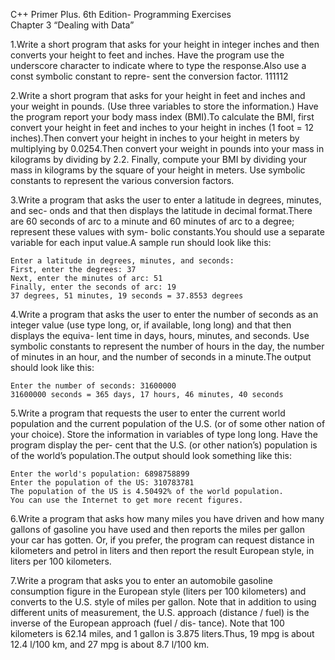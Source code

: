 C++ Primer Plus. 6th Edition- Programming Exercises  
Chapter 3 “Dealing with Data”

1.Write a short program that asks for your height in integer inches and then converts
your height to feet and inches. Have the program use the underscore character to
indicate where to type the response.Also use a const symbolic constant to repre-
sent the conversion factor.
111112

2.Write a short program that asks for your height in feet and inches and your weight
in pounds. (Use three variables to store the information.) Have the program report
your body mass index (BMI).To calculate the BMI, first convert your height in feet
and inches to your height in inches (1 foot = 12 inches).Then convert your height
in inches to your height in meters by multiplying by 0.0254.Then convert your
weight in pounds into your mass in kilograms by dividing by 2.2. Finally, compute
your BMI by dividing your mass in kilograms by the square of your height in
meters. Use symbolic constants to represent the various conversion factors.

3.Write a program that asks the user to enter a latitude in degrees, minutes, and sec-
onds and that then displays the latitude in decimal format.There are 60 seconds of
arc to a minute and 60 minutes of arc to a degree; represent these values with sym-
bolic constants.You should use a separate variable for each input value.A sample
run should look like this:

```
Enter a latitude in degrees, minutes, and seconds:
First, enter the degrees: 37
Next, enter the minutes of arc: 51
Finally, enter the seconds of arc: 19
37 degrees, 51 minutes, 19 seconds = 37.8553 degrees
```

4.Write a program that asks the user to enter the number of seconds as an integer
value (use type long, or, if available, long long) and that then displays the equiva-
lent time in days, hours, minutes, and seconds. Use symbolic constants to represent
the number of hours in the day, the number of minutes in an hour, and the number
of seconds in a minute.The output should look like this:

```
Enter the number of seconds: 31600000
31600000 seconds = 365 days, 17 hours, 46 minutes, 40 seconds
```

5.Write a program that requests the user to enter the current world population and
the current population of the U.S. (or of some other nation of your choice). Store
the information in variables of type long long. Have the program display the per-
cent that the U.S. (or other nation’s) population is of the world’s population.The
output should look something like this:

```
Enter the world's population: 6898758899
Enter the population of the US: 310783781
The population of the US is 4.50492% of the world population.
You can use the Internet to get more recent figures.
```

6.Write a program that asks how many miles you have driven and how many gallons
of gasoline you have used and then reports the miles per gallon your car has gotten.
Or, if you prefer, the program can request distance in kilometers and petrol in liters
and then report the result European style, in liters per 100 kilometers.

7.Write a program that asks you to enter an automobile gasoline consumption figure
in the European style (liters per 100 kilometers) and converts to the U.S. style of
miles per gallon. Note that in addition to using different units of measurement, the
U.S. approach (distance / fuel) is the inverse of the European approach (fuel / dis-
tance). Note that 100 kilometers is 62.14 miles, and 1 gallon is 3.875 liters.Thus, 19
mpg is about 12.4 l/100 km, and 27 mpg is about 8.7 l/100 km.
